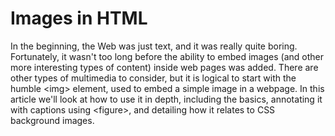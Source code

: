 # Images in HTML

In the beginning, the Web was just text, and it was really quite boring. Fortunately, it wasn't too long before the ability to embed images (and other more interesting types of content) inside web pages was added. There are other types of multimedia to consider, but it is logical to start with the humble \<img\> element, used to embed a simple image in a webpage. In this article we'll look at how to use it in depth, including the basics, annotating it with captions using \<figure\>, and detailing how it relates to CSS background images.